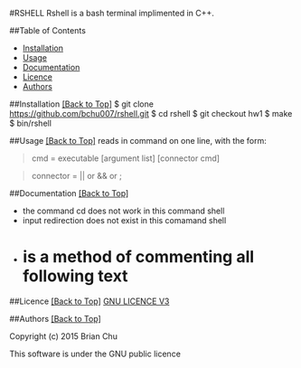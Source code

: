 #RSHELL
Rshell is a bash terminal implimented in C++. 

##Table of Contents
 * [Installation](#installation)
 * [Usage](#usage)
 * [Documentation](#documentation)
 * [Licence](#licence)
 * [Authors](#authors) 

##Installation
[[Back to Top]](#table-of-contents)
$ git clone https://github.com/bchu007/rshell.git
$ cd rshell
$ git checkout hw1
$ make 
$ bin/rshell


##Usage
[[Back to Top]](#table-of-contents)
reads in command on one line, with the form:

> cmd = executable [argument list] [connector cmd]

> connector = || or && or ;

##Documentation
[[Back to Top]](#table-of-contents)
- the command cd does not work in this command shell
- input redirection does not exist in this comamand shell
- # is a method of commenting all following text

##Licence
[[Back to Top]](#table-of-contents)
[GNU LICENCE V3](rshell/LICENCE.md)


##Authors
[[Back to Top]](#table-of-contents)

Copyright (c) 2015 Brian Chu

This software is under the GNU public licence

